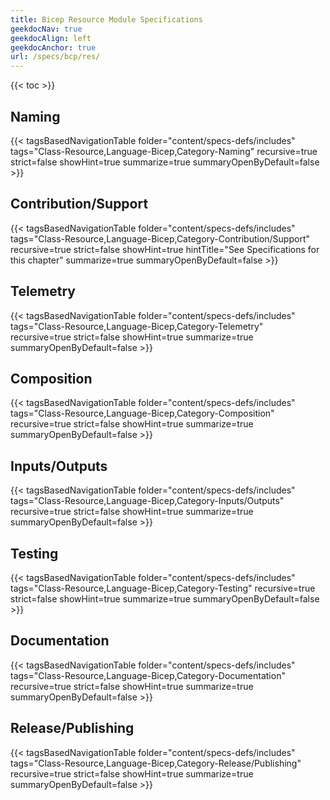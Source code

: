 ```yaml
---
title: Bicep Resource Module Specifications
geekdocNav: true
geekdocAlign: left
geekdocAnchor: true
url: /specs/bcp/res/
---
```


{{< toc >}}

## Naming

{{< tagsBasedNavigationTable folder="content/specs-defs/includes" tags="Class-Resource,Language-Bicep,Category-Naming" recursive=true strict=false showHint=true summarize=true summaryOpenByDefault=false >}}

## Contribution/Support

{{< tagsBasedNavigationTable folder="content/specs-defs/includes" tags="Class-Resource,Language-Bicep,Category-Contribution/Support" recursive=true strict=false showHint=true hintTitle="See Specifications for this chapter" summarize=true summaryOpenByDefault=false >}}

## Telemetry

{{< tagsBasedNavigationTable folder="content/specs-defs/includes" tags="Class-Resource,Language-Bicep,Category-Telemetry" recursive=true strict=false showHint=true summarize=true summaryOpenByDefault=false >}}

## Composition

{{< tagsBasedNavigationTable folder="content/specs-defs/includes" tags="Class-Resource,Language-Bicep,Category-Composition" recursive=true strict=false showHint=true summarize=true summaryOpenByDefault=false >}}

## Inputs/Outputs

{{< tagsBasedNavigationTable folder="content/specs-defs/includes" tags="Class-Resource,Language-Bicep,Category-Inputs/Outputs" recursive=true strict=false showHint=true summarize=true summaryOpenByDefault=false >}}

## Testing

{{< tagsBasedNavigationTable folder="content/specs-defs/includes" tags="Class-Resource,Language-Bicep,Category-Testing" recursive=true strict=false showHint=true summarize=true summaryOpenByDefault=false >}}

## Documentation

{{< tagsBasedNavigationTable folder="content/specs-defs/includes" tags="Class-Resource,Language-Bicep,Category-Documentation" recursive=true strict=false showHint=true summarize=true summaryOpenByDefault=false >}}

## Release/Publishing

{{< tagsBasedNavigationTable folder="content/specs-defs/includes" tags="Class-Resource,Language-Bicep,Category-Release/Publishing" recursive=true strict=false showHint=true summarize=true summaryOpenByDefault=false >}}
